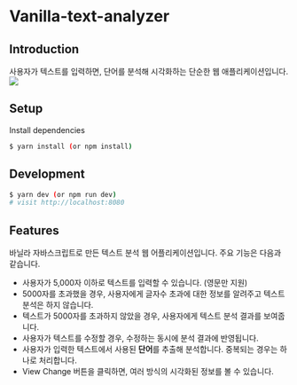 # Vanilla-text-analyzer

## Introduction
사용자가 텍스트를 입력하면, 단어를 분석해 시각화하는 단순한 웹 애플리케이션입니다.<br>
![](word-cloud.gif)

## Setup

Install dependencies

```sh
$ yarn install (or npm install)
```

## Development

```sh
$ yarn dev (or npm run dev)
# visit http://localhost:8080
```

## Features

바닐라 자바스크립트로 만든 텍스트 분석 웹 어플리케이션입니다. 주요 기능은 다음과 같습니다.

- 사용자가 5,000자 이하로 텍스트를 입력할 수 있습니다. (영문만 지원)
- 5000자를 초과했을 경우, 사용자에게 글자수 초과에 대한 정보를 알려주고 텍스트 분석은 하지 않습니다.
- 텍스트가 5000자를 초과하지 않았을 경우, 사용자에게 텍스트 분석 결과를 보여줍니다.
- 사용자가 텍스트를 수정할 경우, 수정하는 동시에 분석 결과에 반영됩니다.
- 사용자가 입력한 텍스트에서 사용된 **단어**를 추출해 분석합니다. 중복되는 경우는 하나로 처리합니다.
- View Change 버튼을 클릭하면, 여러 방식의 시각화된 정보를 볼 수 있습니다.
